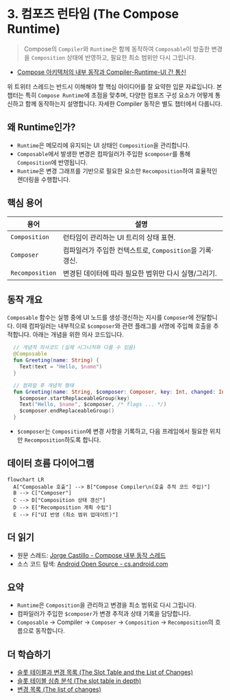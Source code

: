 # 3. 컴포즈 런타임 (The Compose Runtime)

> Compose의 `Compiler`와 `Runtime`은 함께 동작하여 `Composable`이 방출한 변경을 `Composition` 상태에 반영하고, 필요한 최소 범위만 다시 그립니다.

- [Compose 아키텍처의 내부 동작과 Compiler-Runtime-UI 간 통신](https://x.com/JorgeCastilloPr/status/1390928660862017539)

위 트위터 스레드는 반드시 이해해야 할 핵심 아이디어를 잘 요약한 입문 자료입니다. 본 챕터는 특히 `Compose Runtime`에 초점을 맞추며, 다양한 컴포즈 구성 요소가 어떻게 통신하고 함께 동작하는지 설명합니다. 자세한 Compiler 동작은 별도 챕터에서 다룹니다.

## 왜 Runtime인가?

- `Runtime`은 메모리에 유지되는 UI 상태인 `Composition`을 관리합니다.
- `Composable`에서 발생한 변경은 컴파일러가 주입한 ```$composer```를 통해 `Composition`에 반영됩니다.
- `Runtime`은 변경 그래프를 기반으로 필요한 요소만 `Recomposition`하여 효율적인 렌더링을 수행합니다.

## 핵심 용어

| 용어 | 설명 |
| --- | --- |
| `Composition` | 런타임이 관리하는 UI 트리의 상태 표현. |
| `Composer` | 컴파일러가 주입한 컨텍스트로, `Composition`을 기록·갱신. |
| `Recomposition` | 변경된 데이터에 따라 필요한 범위만 다시 실행/그리기. |

## 동작 개요

`Composable` 함수는 실행 중에 UI 노드를 생성·갱신하는 지시를 `Composer`에 전달합니다. 이때 컴파일러는 내부적으로 ```$composer```와 관련 플래그를 서명에 주입해 호출을 추적합니다. 아래는 개념을 위한 의사 코드입니다.

```kotlin
  // 개념적 의사코드 (실제 시그니처와 다를 수 있음)
  @Composable
  fun Greeting(name: String) {
    Text(text = "Hello, $name")
  }

  // 컴파일 후 개념적 형태
  fun Greeting(name: String, $composer: Composer, key: Int, changed: Int) {
    $composer.startReplaceableGroup(key)
    Text("Hello, $name", $composer, /* flags ... */)
    $composer.endReplaceableGroup()
  }
```

- ```$composer```는 `Composition`에 변경 사항을 기록하고, 다음 프레임에서 필요한 위치만 `Recomposition`하도록 합니다.

## 데이터 흐름 다이어그램

```mermaid
flowchart LR
  A["Composable 호출"] --> B["Compose Compiler\n(호출 추적 코드 주입)"]
  B --> C["Composer"]
  C --> D["Composition 상태 갱신"]
  D --> E["Recomposition 계획 수립"]
  E --> F["UI 반영 (최소 범위 업데이트)"]
```

## 더 읽기

- 원문 스레드: [Jorge Castillo - Compose 내부 동작 스레드](https://x.com/JorgeCastilloPr/status/1390928660862017539)
- 소스 코드 탐색: [Android Open Source - cs.android.com](https://cs.android.com/)

## 요약
- `Runtime`은 `Composition`을 관리하고 변경을 최소 범위로 다시 그립니다.
- 컴파일러가 주입한 ```$composer```가 변경 추적과 상태 기록을 담당합니다.
- `Composable` → Compiler → `Composer` → `Composition` → `Recomposition`의 흐름으로 동작합니다.

## 더 학습하기
- [슬롯 테이블과 변경 목록 (The Slot Table and the List of Changes)](./SlotTableListOfChanges/README.md)
- [슬롯 테이블 심층 분석 (The slot table in depth)](./SlotTableInDepth/README.md)
- [변경 목록 (The list of changes)](./ListOfChanges/README.md)
